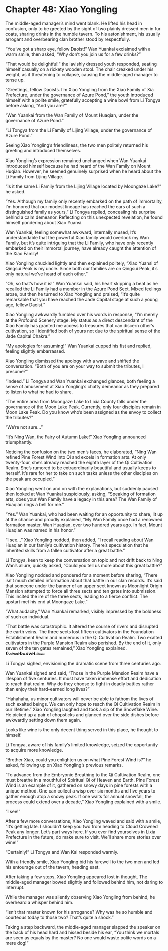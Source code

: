 # Chapter 48: Xiao Yongling

The middle-aged manager’s mind went blank. He lifted his head in confusion, only to be greeted by the sight of two plainly dressed men in fur coats, sharing drinks in the humble tavern. To his astonishment, his usually arrogant and overbearing clan brother stood by respectfully.

“You’ve got a sharp eye, fellow Daoist!” Wan Yuankai exclaimed with a warm smile, then asked, “Why don’t you join us for a few drinks?”

“That would be delightful!” the lavishly dressed youth responded, seating himself casually on a rickety wooden stool. The chair creaked under his weight, as if threatening to collapse, causing the middle-aged manager to tense up.

“Greetings, fellow Daoists. I’m Xiao Yongling from the Xiao Family of Xia Prefecture, under the governance of Azure Pond,” the youth introduced himself with a polite smile, gratefully accepting a wine bowl from Li Tongya before asking, “And you are?”

“Wan Yuankai from the Wan Family of Mount Huaqian, under the governance of Azure Pond.”

“Li Tongya from the Li Family of Lijing Village, under the governance of Azure Pond.”

Seeing Xiao Yongling’s friendliness, the two men politely returned his greeting and introduced themselves.

Xiao Yongling’s expression remained unchanged when Wan Yuankai introduced himself because he had heard of the Wan Family on Mount Huqian. However, he seemed genuinely surprised when he heard about the Li Family from Lijing Village.

“Is it the same Li Family from the Lijing Village located by Moongaze Lake?” he asked.

“Yes. Although my family only recently embarked on the path of immortality, I’m honored that our modest lineage has reached the ears of such a distinguished family as yours,” Li Tongya replied, concealing his surprise behind a calm demeanor. Reflecting on this unexpected revelation, he found himself pondering about Xiao Yuansi.

Wan Yuankai, feeling somewhat awkward, internally mused, It’s understandable that the powerful Xiao family would overlook my Wan Family, but it’s quite intriguing that the Li Family, who have only recently embarked on their immortal journey, have already caught the attention of the Xiao Family!

Xiao Yongling chuckled lightly and then explained politely, “Xiao Yuansi of Qingsui Peak is my uncle. Since both our families are on Qingsui Peak, it’s only natural we’ve heard of each other.”

“Oh, so that’s how it is!” Wan Yuankai said, his heart skipping a beat as he recalled the Li Family had a member in the Azure Pond Sect. Mixed feelings arose, but then he turned to Xiao Yongling and praised, “It’s quite remarkable that you have reached the Jade Capital stage at such a young age, fellow Daoist.”

Xiao Yongling awkwardly fumbled over his words in response, “I’m merely at the Profound Scenery stage. My status as a direct descendant of the Xiao Family has granted me access to treasures that can discern other’s cultivation, so I identified both of yours not due to the spiritual sense of the Jade Capital Chakra.”

“My apologies for assuming!” Wan Yuankai cupped his fist and replied, feeling slightly embarrassed.

Xiao Yongling dismissed the apology with a wave and shifted the conversation. “Both of you are on your way to submit the tributes, I presume?”

“Indeed.” Li Tongya and Wan Yuankai exchanged glances, both feeling a sense of amusement at Xiao Yongling’s chatty demeanor as they prepared to listen to what he had to share.

“The entire area from Moongaze Lake to Lixia County falls under the governance of the Moon Lake Peak. Currently, only four disciples remain in Moon Lake Peak. Do you know who’s been assigned as the envoy to collect the tributes?”

“We’re not sure...”

“It’s Ning Wan, the Fairy of Autumn Lake!” Xiao Yongling announced triumphantly.

Noticing the confusion on the two men’s faces, he elaborated, “Ning Wan refined Pine Forest Wind into Qi and excels in formation arts. At only twenty-four, she’s already reached the eighth layer of the Qi Cultivation Realm. She’s rumored to be extraordinarily beautiful and usually keeps to herself. It’s rare for her to take on such tasks unless the other disciples on the peak are occupied.”

Xiao Yongling went on and on with the explanations, but suddenly paused then looked at Wan Yuankai suspiciously, asking, “Speaking of formation arts, does your Wan Family have a legacy in this area? The Wan Family of Huaqian rings a bell for me.”

“Yes.” Wan Yuankai, who had been waiting for an opportunity to share, lit up at the chance and proudly explained, “My Wan Family once had a renowned formation master, Wan Huaqian, over two hundred years ago. In fact, Mount Huaqian was named in his honor.”

“I see...” Xiao Yongling nodded, then added, “I recall reading about Wan Huaqian in our family’s cultivation history. There’s speculation that he inherited skills from a fallen cultivator after a great battle.”

Li Tongya, keen to keep the conversation on topic and not drift back to Ning Wan’s allure, quickly asked, “Could you tell us more about this great battle?”

Xiao Yongling nodded and pondered for a moment before sharing, “There isn’t much detailed information about that battle in our clan records. It’s said that someone under the banner of an upper sect known as Moonlight Origin Mansion attempted to force all three sects and ten gates into submission. This incited the ire of the three sects, leading to a fierce conflict. The upstart met his end at Moongaze Lake.”

“What audacity,” Wan Yuankai remarked, visibly impressed by the boldness of such an individual.

“That battle was catastrophic. It altered the course of rivers and disrupted the earth veins. The three sects lost fifteen cultivators in the Foundation Establishment Realm and numerous in the Qi Cultivation Realm. Two exalted cultivators in the Purple Mansion Realm also perished. By the end of it, only seven of the ten gates remained,” Xiao Yongling explained.
𝙛𝒓𝓮𝒆𝔀𝒆𝙗𝓷𝒐𝙫𝒆𝙡.𝒄𝓸𝓶

Li Tongya sighed, envisioning the dramatic scene from three centuries ago.

Wan Yuankai sighed and said, “Those in the Purple Mansion Realm have a lifespan of five centuries. It must have taken immense effort and dedication to reach that realm. Why do they choose to fight in deadly battles rather than enjoy their hard-earned long lives?”

“Hahahaha, us minor cultivators will never be able to fathom the lives of such exalted beings. We can only hope to reach the Qi Cultivation Realm in our lifetime.” Xiao Yongling laughed and took a sip of the Snowflake Wine. He picked up a pair of chopsticks and glanced over the side dishes before awkwardly setting down them again.

Looks like wine is the only decent thing served in this place, he thought to himself.

Li Tongya, aware of his family’s limited knowledge, seized the opportunity to acquire more knowledge.

“Brother Xiao, could you enlighten us on what Pine Forest Wind is?” he asked, following up on Xiao Yongling’s previous remarks.

“To advance from the Embryonic Breathing to the Qi Cultivation Realm, one must breathe in a mouthful of Spiritual Qi of Heaven and Earth. Pine Forest Wind is an example of it, gathered on snowy days in pine forests with a unique method. One can collect a wisp over six months and five years to gather enough atop a snowy peak. If one waits for annual snowfall, the process could extend over a decade,” Xiao Yongling explained with a smile.

“I see!”

After a few more conversations, Xiao Yongling waved and said with a smile, “It’s getting late. I shouldn’t keep you two from heading to Cloud Crowned Peak any longer. Let’s part ways here. If you ever find yourselves in Lixia Prefecture in the future, do make sure to visit. We’ll share more stories over wine!”

“Certainly!” Li Tongya and Wan Kai responded warmly.

With a friendly smile, Xiao Yongling bid his farewell to the two men and led his entourage out of the tavern, heading east.

After taking a few steps, Xiao Yongling appeared lost in thought. The middle-aged manager bowed slightly and followed behind him, not daring to interrupt.

While the manager was silently observing Xiao Yongling from behind, he overheard a whisper behind him.

“Isn’t that master known for his arrogance? Why was he so humble and courteous today to those two? That’s quite a shock.”

Taking a step backward, the middle-aged manager slapped the speaker on the back of his head hard and hissed beside his ear, “You think we mortals are seen as equals by the master? No one would waste polite words on a mere dog!”
